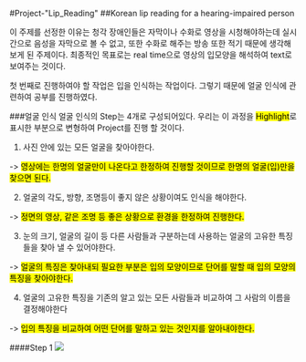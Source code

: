 #Project-"Lip_Reading"
##Korean lip reading for a hearing-impaired person


 이 주제를 선정한 이유는 청각 장애인들은 자막이나 수화로 영상을 시청해야하는데 실시간으로 음성을 자막으로 볼 수 없고, 또한 수화로 해주는 방송 또한 적기 때문에 생각해보게 된 주제이다. 최종적인 목표로는 real time으로 영상의 입모양을 해석하여 text로 보여주는 것이다. 
 
 첫 번째로 진행하여야 할 작업은 입을 인식하는 작업이다. 그렇기 때문에 얼굴 인식에 관련하여 공부를 진행하였다.
 
###얼굴 인식
  얼굴 인식의 Step는 4개로 구성되어있다. 우리는 이 과정을 <mark>Highlight</mark>로 표시한 부분으로 변형하여 Project를 진행 할 것이다.
  
  1. 사진 안에 있는 모든 얼굴을 찾아야한다.
 
  -> <mark>영상에는 한명의 얼굴만이 나온다고 한정하여 진행할 것이므로 한명의 얼굴(입)만을 찾으면 된다.</mark>
  
  2. 얼굴의 각도, 방향, 조명등이 좋지 않은 상황이여도 인식을 해야한다.

  -> <mark>정면의 영상, 같은 조명 등 좋은 상황으로 환경을 한정하여 진행한다.</mark>
  
  3. 눈의 크기, 얼굴의 길이 등 다른 사람들과 구분하는데 사용하는 얼굴의 고유한 특징들을 찾아 낼 수 있어야한다.

  -> <mark>얼굴의 특징은 찾아내되 필요한 부분은 입의 모양이므로 단어를 말할 때 입의 모양의 특징을 찾아야한다.</mark>
  
  
  4. 얼굴의 고유한 특징을 기존의 알고 있는 모든 사람들과 비교하여 그 사람의 이름을 결정해야한다

  -> <mark>입의 특징을 비교하여 어떤 단어를 말하고 있는 것인지를 알아내야한다.</mark>

####Step 1
  <img src =“/images/step1_1.png”>
 



